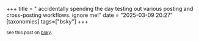 +++
title = " accidentally spending the day testing out various posting and cross-posting workflows. ignore me!"
date = "2025-03-09 20:27"
[taxonomies]
tags=["bsky"]
+++

<small>see this post on <a href="https://bsky.app/profile/nonmodernist.com/post/3ljxuqzmrrs2x">bsky</a>.</small>